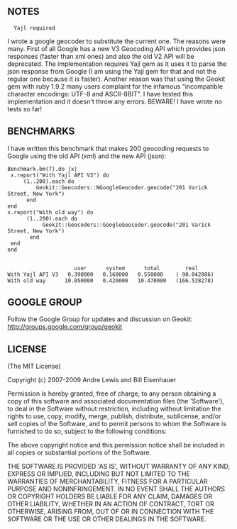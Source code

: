 ## NOTES 
      Yajl required

I wrote a google geocoder to substitute the current one. The reasons were many. First of all Google has a new V3 Geocoding API which provides json responses (faster than xml ones) and also the old V2 API will be deprecated. The implementation requires Yajl gem as it uses it to parse the json response from Google (I am using the Yajl gem for that and not the regular one because it is faster). Another reason was that using the Geokit gem with ruby 1.9.2 many users complaint for the infamous "incompatible character encodings: UTF-8 and ASCII-8BIT". I have tested this implementation and it doesn't throw any errors. BEWARE! I have wrote no tests so far!

## BENCHMARKS

I have written this benchmark that makes 200 geocoding requests to Google using the old API (xml) and the new API (json):

    Benchmark.bm(7).do |x|
     x.report("With Yajl API V3") do 
         (1..200).each do
             Geokit::Geocoders::NGoogleGeocoder.geocode("201 Varick Street, New York") 
          end
    end
    x.report("With old way") do 
          (1..200).each do
               Geokit::Geocoders::GoogleGeocoder.geocode("201 Varick Street, New York")
           end
     end 
    end


                         user      system      total        real
    With Yajl API V3   0.390000   0.160000   0.550000    ( 90.042886)
    With old way      10.050000   0.420000   10.470000   (166.538278)

## GOOGLE GROUP

Follow the Google Group for updates and discussion on Geokit: http://groups.google.com/group/geokit 

## LICENSE

(The MIT License)

Copyright (c) 2007-2009 Andre Lewis and Bill Eisenhauer

Permission is hereby granted, free of charge, to any person obtaining
a copy of this software and associated documentation files (the
'Software'), to deal in the Software without restriction, including
without limitation the rights to use, copy, modify, merge, publish,
distribute, sublicense, and/or sell copies of the Software, and to
permit persons to whom the Software is furnished to do so, subject to
the following conditions:

The above copyright notice and this permission notice shall be
included in all copies or substantial portions of the Software.

THE SOFTWARE IS PROVIDED 'AS IS', WITHOUT WARRANTY OF ANY KIND,
EXPRESS OR IMPLIED, INCLUDING BUT NOT LIMITED TO THE WARRANTIES OF
MERCHANTABILITY, FITNESS FOR A PARTICULAR PURPOSE AND NONINFRINGEMENT.
IN NO EVENT SHALL THE AUTHORS OR COPYRIGHT HOLDERS BE LIABLE FOR ANY
CLAIM, DAMAGES OR OTHER LIABILITY, WHETHER IN AN ACTION OF CONTRACT,
TORT OR OTHERWISE, ARISING FROM, OUT OF OR IN CONNECTION WITH THE
SOFTWARE OR THE USE OR OTHER DEALINGS IN THE SOFTWARE.
